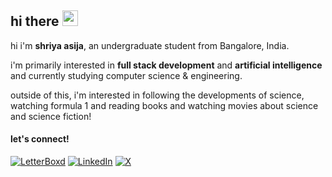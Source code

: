 ## hi there <img src="https://emojis.slackmojis.com/emojis/images/1536351075/4594/blob-wave.gif" width="25"/>

hi i'm **shriya asija**, an undergraduate student from Bangalore, India. 

i'm primarily interested in **full stack development** and **artificial intelligence** and currently studying computer science & engineering.

outside of this, i'm interested in following the developments of science, watching formula 1 and reading books and watching movies about science and science fiction! 

#### let's connect!
[<img alt="LetterBoxd" src="https://img.shields.io/badge/LetterBoxd-%23000000.svg?&style=for-the-badge&logo=letterboxd&logoColor=white" />](https://letterboxd.com/shriyaas/)
[<img alt="LinkedIn" src="https://img.shields.io/badge/LinkedIn-%230E76A8.svg?&style=for-the-badge&logo=LinkedIn&logoColor=white" />](www.linkedin.com/in/shriya-asija-a19a60273)
[<img alt="X" src="https://img.shields.io/badge/LetterBoxd-%23000000.svg?&style=for-the-badge&logo=X&logoColor=white" />](https://x.com/shriyass_)

<!--
**shriyaasija/shriyaasija** is a ✨ _special_ ✨ repository because its `README.md` (this file) appears on your GitHub profile.

Here are some ideas to get you started:

- 🔭 I’m currently working on ...
- 🌱 I’m currently learning ...
- 👯 I’m looking to collaborate on ...
- 🤔 I’m looking for help with ...
- 💬 Ask me about ...
- 📫 How to reach me: ...
- 😄 Pronouns: ...
- ⚡ Fun fact: ...
-->
